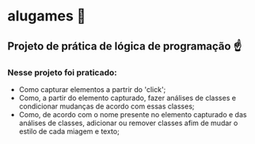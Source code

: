 # alugames :game_die:
## Projeto de prática de lógica de programação :point_up:

### Nesse projeto foi praticado:
- Como capturar elementos a partrir do 'click';
- Como, a partir do elemento capturado, fazer análises de classes e condicionar mudanças de acordo com essas classes;
- Como, de acordo com o nome presente no elemento capturado e das análises de classes, adicionar ou remover classes afim de mudar o estilo de cada miagem e texto; 
